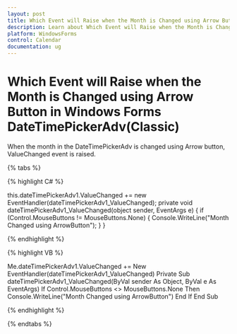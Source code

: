 ```yaml
---
layout: post
title: Which Event will Raise when the Month is Changed using Arrow Button in Windows Forms xptoolbar control | Syncfusion
description: Learn about Which Event will Raise when the Month is Changed using Arrow Button support in Syncfusion Windows Forms DateTimePickerAdv(Classic) control and more details.
platform: WindowsForms
control: Calendar 
documentation: ug
---
```

# Which Event will Raise when the Month is Changed using Arrow Button in Windows Forms DateTimePickerAdv(Classic)

When the month in the DateTimePickerAdv is changed using Arrow button, ValueChanged event is raised.

{% tabs %}

{% highlight C#  %}

this.dateTimePickerAdv1.ValueChanged += new EventHandler(dateTimePickerAdv1_ValueChanged);
private void dateTimePickerAdv1_ValueChanged(object sender, EventArgs e)
{
    if (Control.MouseButtons != MouseButtons.None)
    {
        Console.WriteLine("Month Changed using ArrowButton");
    }
}

{% endhighlight  %}

{% highlight VB  %}

Me.dateTimePickerAdv1.ValueChanged += New EventHandler(dateTimePickerAdv1_ValueChanged)
Private Sub dateTimePickerAdv1_ValueChanged(ByVal sender As Object, ByVal e As EventArgs)
    If Control.MouseButtons <> MouseButtons.None Then
        Console.WriteLine("Month Changed using ArrowButton")
    End If
End Sub

{% endhighlight   %}

{% endtabs %}
